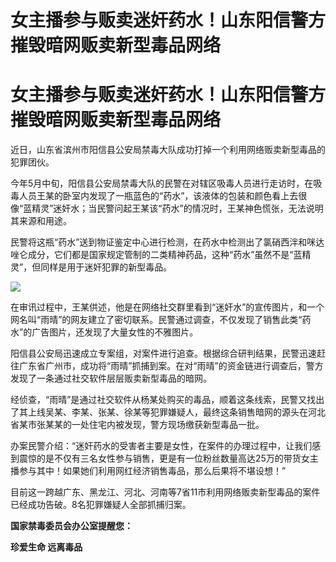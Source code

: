 # 女主播参与贩卖迷奸药水！山东阳信警方摧毁暗网贩卖新型毒品网络

# 女主播参与贩卖迷奸药水！山东阳信警方摧毁暗网贩卖新型毒品网络

近日，山东省滨州市阳信县公安局禁毒大队成功打掉一个利用网络贩卖新型毒品的犯罪团伙。

今年5月中旬，阳信县公安局禁毒大队的民警在对辖区吸毒人员进行走访时，在吸毒人员王某的卧室内发现了一瓶蓝色的“药水”，该液体的包装和颜色看上去很像“蓝精灵”迷奸水；当民警问起王某该“药水”的情况时，王某神色慌张，无法说明其来源和用途。

民警将这瓶“药水”送到物证鉴定中心进行检测，在药水中检测出了氯硝西泮和咪达唑仑成分，它们都是国家规定管制的二类精神药品，这种“药水”虽然不是“蓝精灵”，但同样是用于迷奸犯罪的新型毒品。

![](https://inews.gtimg.com/om_bt/Os70c-DY8k7qoptwOs0JmrcqWHFY_eKhYYHzN7iAK2Z4kAA/1000)

在审讯过程中，王某供述，他是在网络社交群里看到“迷奸水”的宣传图片，和一个网名叫“雨晴”的网友建立了密切联系。民警通过调查，不仅发现了销售此类“药水”的广告图片，还发现了大量女性的不雅图片。

阳信县公安局迅速成立专案组，对案件进行追查。根据综合研判结果，民警迅速赶往广东省广州市，成功将“雨晴”抓捕到案。在对“雨晴”的资金链进行调查后，警方发现了一条通过社交软件层层贩卖新型毒品的暗网。

经侦查，“雨晴”是通过社交软件从杨某处购买的毒品，顺着这条线索，民警又找出了其上线吴某、李某、张某、徐某等犯罪嫌疑人，最终这条销售暗网的源头在河北省某市张某某的一处住宅内被发现，警方现场缴获新型毒品一批。

办案民警介绍：“迷奸药水的受害者主要是女性，在案件的办理过程中，让我们感到震惊的是不仅有三名女性参与销售，更是有一位粉丝数量高达25万的带货女主播参与其中！如果她们利用网红经济销售毒品，那么后果将不堪设想！”

目前这一跨越广东、黑龙江、河北、河南等7省11市利用网络贩卖新型毒品的案件已经成功告破。8名犯罪嫌疑人全部抓捕归案。

**国家禁毒委员会办公室提醒您：**

**珍爱生命 远离毒品**

